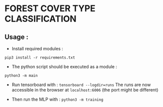 # FOREST COVER TYPE CLASSIFICATION

## Usage :

- Install required modules :

```pip3 install -r requirements.txt```

- The python script should be executed as a module :

```python3 -m main```

- Run tensorboard with :
  ```tensorboard --logdir=runs```
  The runs are now accessible in the browser at `localhost:6006` 
  (the port might be different)
  
- Then run the MLP with :
 ```python3 -m training```
